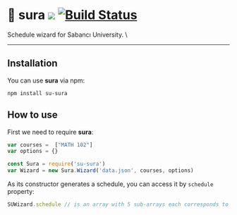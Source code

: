 # 📕 sura ![](https://img.shields.io/badge/version-0.1.0-blue) [![Build Status](https://travis-ci.com/alperb/su-sura.svg?branch=master)](https://travis-ci.com/alperb/su-sura)


Schedule wizard for Sabancı University. \

---

## Installation

You can use **sura** via npm:

```
npm install su-sura
```

## How to use

First we need to require **sura**:

```js
var courses =  ["MATH 102"]
var options = {}

const Sura = require('su-sura')
var Wizard = new Sura.Wizard('data.json', courses, options)
```

As its constructor generates a schedule, you can access it by ```schedule``` property:

```js
SUWizard.schedule // is an array with 5 sub-arrays each corresponds to a day
```
